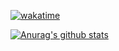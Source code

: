<!-- ### Hi. I'm luxumbra.
I have been doing this stuff for a while now (2001). I returned to coding a couple of years ago after a ~3 year career break and have beeen contracting and freelancing full-time since early 2019. I love tech and nature and I dream of living offgrid. During lockdown discovered Web3 & the utility of cryptocurrency beyond Bitcoin and I lept down the rabbit hole. 

The Ethereum and general Web3 community is amazing and I plan to spend more time working on interesting opensource projects in the Web3 / Crypto space and would love to shift the balance to these sort of projects in the future. 
-->
<!--
**luxumbra/luxumbra** is a ✨ _special_ ✨ repository because its `README.md` (this file) appears on your GitHub profile.
-->
<!--
- 🔭 I’m currently working on... a NextJS based members directory app that talks to a PHP backend, playing / contributing to MetaGame with [MetaFam 🐙](https://github.com/MetaFam), and maintaining a couple of WordPress sites.
- 🌱 I’m currently learning ... Web3, blockchain related tech and I'm 18 months into using React.
- 👯 I’m looking to collaborate on ... web3 & blockchain related projects
- 😄 Other stuff I like: ... Motorbikes, The Great Outdoors, Cooking, Eating, rustic creature comforts, low tech & high tech, Travel, building things out of wood, carving and I have a strong desire to learn blacksmithing skills. 
-->
<!-- 🤔 I’m looking for help with ...
- 💬 Ask me about ...
- 📫 How to reach me: ...
-->
<!--- ⚡ Fun fact: ...
-->
[![wakatime](https://wakatime.com/badge/user/afed80d9-3523-4cdf-98a8-7ee9aa49504b.svg)](https://wakatime.com/@afed80d9-3523-4cdf-98a8-7ee9aa49504b)

[![Anurag's github stats](https://github-readme-stats.vercel.app/api?username=luxumbra)](https://github.com/anuraghazra/github-readme-stats)
